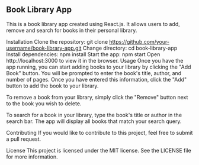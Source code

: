 ## Book Library App
This is a book library app created using React.js. It allows users to add, remove and search for books in their personal library.

Installation
Clone the repository: git clone https://github.com/your-username/book-library-app.git
Change directory: cd book-library-app
Install dependencies: npm install
Start the app: npm start
Open http://localhost:3000 to view it in the browser.
Usage
Once you have the app running, you can start adding books to your library by clicking the "Add Book" button. You will be prompted to enter the book's title, author, and number of pages. Once you have entered this information, click the "Add" button to add the book to your library.

To remove a book from your library, simply click the "Remove" button next to the book you wish to delete.

To search for a book in your library, type the book's title or author in the search bar. The app will display all books that match your search query.

Contributing
If you would like to contribute to this project, feel free to submit a pull request.

License
This project is licensed under the MIT license. See the LICENSE file for more information.